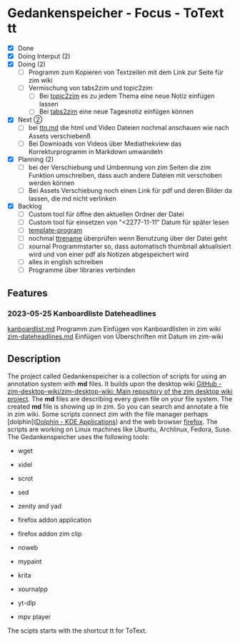 # Gedankenspeicher - Focus - ToText tt

- [X] Done
- [X] Doing Interput (2)
- [X] Doing (2)
	- [ ] Programm zum Kopieren von Textzeilen mit dem Link zur Seite für zim wiki
	- [ ] Vermischung von tabs2zim und topic2zim
		- [ ] Bei [topic2zim](topic2zim.md) es zu jedem Thema eine neue Notiz einfügen lassen
		- [ ] Bei [tabs2zim](tabs2zim.md) eine neue Tagesnotiz einfügen können
- [X] Next ②
	- [ ] bei [ttn.md](ttn.md) die html und Video Dateien nochmal anschauen wie nach Assets verschiebenß
	- [ ] Bei Downloads von Videos über Mediathekview das Korrekturprogramm in Markdown umwandeln
- [X] Planning (2)
	- [ ] bei der Verschiebung und Umbennung von zim Seiten die zim Funktion umschreiben, dass auch andere Dateien mit verschoben werden können
	- [ ] Bei Assets Verschiebung noch einen Link für pdf und deren Bilder da lassen, die md nicht verlinken
- [X] Backlog
    - [ ] Custom tool für öffne den aktuellen Ordner der Datei
    - [ ] Custom tool für einsetzen von "<2277-11-11" Datum für später lesen
	- [ ] [template-program](template-program.md)
	- [ ] nochmal [ttrename](ttrename.md) überprüfen wenn Benutzung über der Datei geht
	- [ ] xournal Programmstarter so, dass automatisch thumbnail aktualisiert wird und von einer pdf als Notizen abgespeichert wird
	- [ ] alles in english schreiben
	- [ ] Programme über libraries verbinden
	
## Features

### 2023-05-25 Kanboardliste Dateheadlines
[kanboardlist.md](kanboardlist.md) Programm zum Einfügen von Kanboardlisten in zim wiki 
[zim-dateheadlines.md](zim-dateheadlines.md) Einfügen von Überschriften mit Datum im zim-wiki


## Description 
The project called Gedankenspeicher is a collection of scripts for using an annotation system with **md** files. It builds upon the desktop wiki [GitHub - zim-desktop-wiki/zim-desktop-wiki: Main repository of the zim desktop wiki project](https://github.com/zim-desktop-wiki/zim-desktop-wiki). The **md** files are describing every given file on your file system. The created **md** file is showing up in zim. So you can search and annotate a file in zim wiki. Some scripts connect zim with the file manager perhaps [dolphin]([Dolphin - KDE Applications](https://apps.kde.org/dolphin/)) and the web browser [firefox](https://www.mozilla.org/en-US/firefox/new/). The scripts are working on Linux machines like Ubuntu, Archlinux, Fedora, Suse. The Gedankenspeicher uses the following tools:

- wget

- xidel

- scrot

- sed

- zenity and yad

- firefox addon application

- firefox addon zim clip

- noweb

- mypaint

- krita

- xournalpp

- yt-dlp

- mpv player

The scipts starts with the shortcut tt for ToText. 
